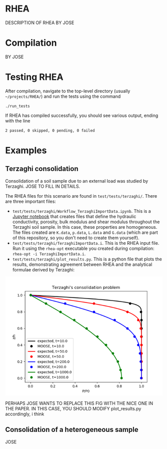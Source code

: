 RHEA
=====

DESCRIPTION OF RHEA BY JOSE

# Compilation

BY JOSE

# Testing RHEA

After compilation, navigate to the top-level directory (usually `~/projects/RHEA/`) and run the tests using the command

```
./run_tests
```

If RHEA has compiled successfully, you should see various output, ending with the line

```
2 passed, 0 skipped, 0 pending, 0 failed
```

# Examples

## Terzaghi consolidation

Consolidation of a soil sample due to an external load was studied by Terzaghi.  JOSE TO FILL IN DETAILS.

The RHEA files for this scenario are found in `test/tests/terzaghi/`.  There are three important files:

- `test/tests/terzaghi/Workflow_TerzaghiImportData.ipynb`.  This is a [Jupyter notebook](https://jupyter.org/) that creates files that define the hydraulic conductivity, porosity, bulk modulus and shear modulus throughout the Terzaghi soil sample.  In this case, these properties are homogeneous.  The files created are `K.data`, `p.data`, `L.data` and `G.data` (which are part of this repository, so you don't need to create them yourself).
- `test/tests/terzaghi/TerzaghiImportData.i`.  This is the RHEA input file.  Run it using the `rhea-opt` executable you created during compilation: `rhea-opt -i TerzaghiImportData.i`.
- `test/tests/terzaghi/plot_results.py`.  This is a python file that plots the results, demonstrating agreement between RHEA and the analytical formulae derived by Terzaghi:

![Image](test/tests/terzaghi/terzaghi_p.png)

PERHAPS JOSE WANTS TO REPLACE THIS FIG WITH THE NICE ONE IN THE PAPER.  IN THIS CASE, YOU SHOULD MODIFY plot_results.py accordingly, i think

## Consolidation of a heterogeneous sample

JOSE


